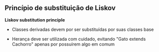 ## Princípio de substituição de Liskov
**Liskov substitution principle**

- Classes derivadas devem por ser substituídas por suas classes base

- Herança deve ser utilizada com cuidado, evitando "Gato extends Cachorro" apenas por possuírem algo em comum
